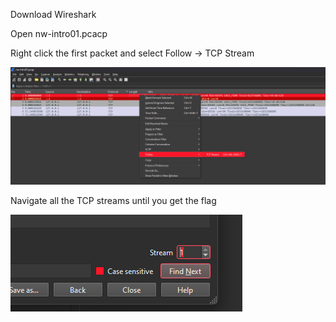 Download Wireshark

Open nw-intro01.pcacp

Right click the first packet and select Follow -> TCP Stream

![Follow the steam](image.png)

Navigate all the TCP streams until you get the flag

![Check the Stream 1](image-2.png)